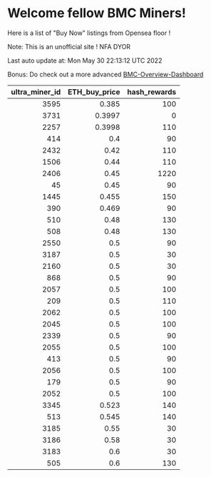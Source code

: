 # Welcome fellow BMC Miners!
Here is a list of "Buy Now" listings from Opensea floor !

Note: This is an unofficial site ! NFA DYOR

Last auto update at: Mon May 30 22:13:12 UTC 2022

Bonus: Do check out a more advanced [BMC-Overview-Dashboard](https://dune.com/defifunk/BMC-Overview-Dashboard)


|   ultra_miner_id |   ETH_buy_price |   hash_rewards |
|-----------------:|----------------:|---------------:|
|             3595 |          0.385  |            100 |
|             3731 |          0.3997 |              0 |
|             2257 |          0.3998 |            110 |
|              414 |          0.4    |             90 |
|             2432 |          0.42   |            110 |
|             1506 |          0.44   |            110 |
|             2406 |          0.45   |           1220 |
|               45 |          0.45   |             90 |
|             1445 |          0.455  |            150 |
|              390 |          0.469  |             90 |
|              510 |          0.48   |            130 |
|              508 |          0.48   |            130 |
|             2550 |          0.5    |             90 |
|             3187 |          0.5    |             30 |
|             2160 |          0.5    |             30 |
|              868 |          0.5    |             90 |
|             2057 |          0.5    |            100 |
|              209 |          0.5    |            110 |
|             2062 |          0.5    |            100 |
|             2045 |          0.5    |            100 |
|             2339 |          0.5    |             90 |
|             2055 |          0.5    |            100 |
|              413 |          0.5    |             90 |
|             2056 |          0.5    |            100 |
|              179 |          0.5    |             90 |
|             2052 |          0.5    |            100 |
|             3345 |          0.523  |            140 |
|              513 |          0.545  |            140 |
|             3185 |          0.55   |             30 |
|             3186 |          0.58   |             30 |
|             3183 |          0.6    |             30 |
|              505 |          0.6    |            130 |
